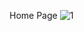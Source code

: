 Home Page
![1](https://github.com/waria900/Portfolio-WebSite1/assets/87630368/732a92a2-4829-454a-9918-eed1c145be91)
